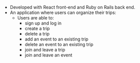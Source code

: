 * Developed with React front-end and Ruby on Rails back end.
* An application where users can organize their trips:
  - Users are able to:
    * sign up and log in
    * create a trip
    * delete a trip
    * add an event to an existing trip
    * delete an event to an existing trip
    * join and leave a trip
    * join and leave an event
